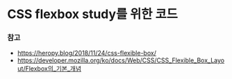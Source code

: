 # CSS flexbox study를 위한 코드

### 참고

- https://heropy.blog/2018/11/24/css-flexible-box/
- https://developer.mozilla.org/ko/docs/Web/CSS/CSS_Flexible_Box_Layout/Flexbox의_기본_개념
